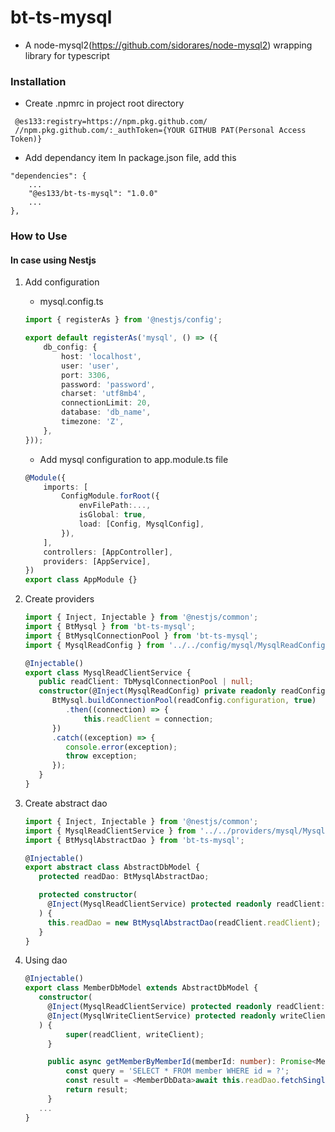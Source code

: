 # bt-ts-mysql
- A node-mysql2(https://github.com/sidorares/node-mysql2) wrapping library for typescript

### Installation

   - Create .npmrc in project root directory
   ```
    @es133:registry=https://npm.pkg.github.com/
    //npm.pkg.github.com/:_authToken={YOUR GITHUB PAT(Personal Access Token)}
   ```
   - Add dependancy item In package.json file, add this
   ```
   "dependencies": {
       ...
       "@es133/bt-ts-mysql": "1.0.0"
       ...
   },
   ```
### How to Use 

#### In case using Nestjs

1. Add configuration
   - mysql.config.ts
    ```typescript
    import { registerAs } from '@nestjs/config';

    export default registerAs('mysql', () => ({
        db_config: {
            host: 'localhost',
            user: 'user',
            port: 3306,
            password: 'password',
            charset: 'utf8mb4',
            connectionLimit: 20,
            database: 'db_name',
            timezone: 'Z',
        },
    }));
    ```
    - Add mysql configuration to app.module.ts file
    ```typescript
    @Module({
        imports: [
            ConfigModule.forRoot({
                envFilePath:...,
                isGlobal: true,
                load: [Config, MysqlConfig],
            }),
        ],
        controllers: [AppController],
        providers: [AppService],
    })
    export class AppModule {}

    ```

2. Create providers
   ```typescript
   import { Inject, Injectable } from '@nestjs/common';
   import { BtMysql } from 'bt-ts-mysql';
   import { BtMysqlConnectionPool } from 'bt-ts-mysql';
   import { MysqlReadConfig } from '../../config/mysql/MysqlReadConfig';

   @Injectable()
   export class MysqlReadClientService {
      public readClient: TbMysqlConnectionPool | null;
      constructor(@Inject(MysqlReadConfig) private readonly readConfig: MysqlReadConfig) {
         BtMysql.buildConnectionPool(readConfig.configuration, true)
            .then((connection) => {
                this.readClient = connection;
         })
         .catch((exception) => {
            console.error(exception);
            throw exception;
         });
      }
   }

    ```
3. Create abstract dao 
   ```typescript
   import { Inject, Injectable } from '@nestjs/common';
   import { MysqlReadClientService } from '../../providers/mysql/MysqlReadClientService';
   import { BtMysqlAbstractDao } from 'bt-ts-mysql';

   @Injectable()
   export abstract class AbstractDbModel {
      protected readDao: BtMysqlAbstractDao;

      protected constructor(
        @Inject(MysqlReadClientService) protected readonly readClient: MysqlReadClientService
      ) {
        this.readDao = new BtMysqlAbstractDao(readClient.readClient);
      }
   }
   ```

4. Using dao 
   ```typescript
   @Injectable()
   export class MemberDbModel extends AbstractDbModel {
      constructor(
        @Inject(MysqlReadClientService) protected readonly readClient: MysqlReadClientService,
        @Inject(MysqlWriteClientService) protected readonly writeClient: MysqlWriteClientService,
      ) {
            super(readClient, writeClient); 
        }

        public async getMemberByMemberId(memberId: number): Promise<MemberDbData> {
            const query = 'SELECT * FROM member WHERE id = ?';
            const result = <MemberDbData>await this.readDao.fetchSingle(MemberDbData, query, [memberId]);
            return result;
        }
      ...
   }
   ```

